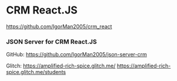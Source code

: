 # CRM React.JS

<https://github.com/IgorMan2005/crm_react>

### JSON Server for CRM React.JS

GitHub:
<https://github.com/IgorMan2005/json-server-crm>

Glitch:
<https://amplified-rich-spice.glitch.me/>
<https://amplified-rich-spice.glitch.me/students>
